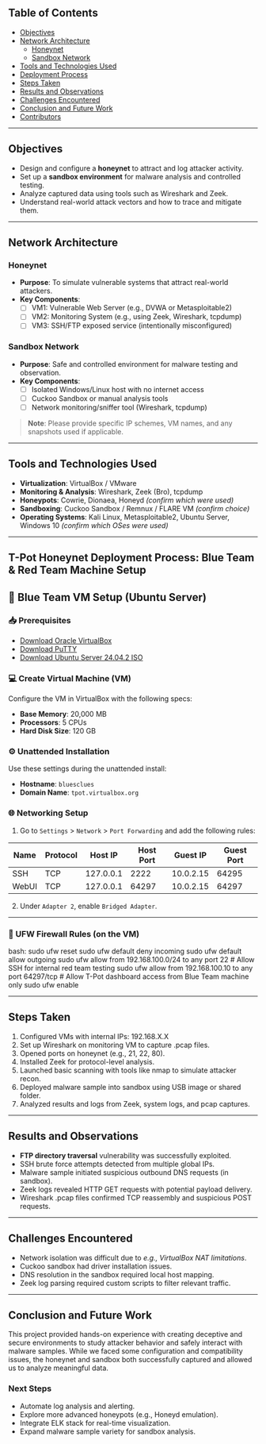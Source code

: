 ## Table of Contents

- [Objectives](#objectives)
- [Network Architecture](#network-architecture)
  - [Honeynet](#honeynet)
  - [Sandbox Network](#sandbox-network)
- [Tools and Technologies Used](#tools-and-technologies-used)
- [Deployment Process](#deployment-process)
- [Steps Taken](#steps-taken)
- [Results and Observations](#results-and-observations)
- [Challenges Encountered](#challenges-encountered)
- [Conclusion and Future Work](#conclusion-and-future-work)
- [Contributors](#contributors)

---

## Objectives

- Design and configure a **honeynet** to attract and log attacker activity.
- Set up a **sandbox environment** for malware analysis and controlled testing.
- Analyze captured data using tools such as Wireshark and Zeek.
- Understand real-world attack vectors and how to trace and mitigate them.

---

## Network Architecture

### Honeynet

- **Purpose**: To simulate vulnerable systems that attract real-world attackers.
- **Key Components**:
  - [ ] VM1: Vulnerable Web Server (e.g., DVWA or Metasploitable2)
  - [ ] VM2: Monitoring System (e.g., using Zeek, Wireshark, tcpdump)
  - [ ] VM3: SSH/FTP exposed service (intentionally misconfigured)

### Sandbox Network

- **Purpose**: Safe and controlled environment for malware testing and observation.
- **Key Components**:
  - [ ] Isolated Windows/Linux host with no internet access
  - [ ] Cuckoo Sandbox or manual analysis tools
  - [ ] Network monitoring/sniffer tool (Wireshark, tcpdump)

> **Note**: Please provide specific IP schemes, VM names, and any snapshots used if applicable.

---

## Tools and Technologies Used

- **Virtualization**: VirtualBox / VMware
- **Monitoring & Analysis**: Wireshark, Zeek (Bro), tcpdump
- **Honeypots**: Cowrie, Dionaea, Honeyd _(confirm which were used)_
- **Sandboxing**: Cuckoo Sandbox / Remnux / FLARE VM _(confirm choice)_
- **Operating Systems**: Kali Linux, Metasploitable2, Ubuntu Server, Windows 10 _(confirm which OSes were used)_

---

## T-Pot Honeynet Deployment Process: Blue Team & Red Team Machine Setup

## 📘 Blue Team VM Setup (Ubuntu Server)

### 📥 Prerequisites

- [Download Oracle VirtualBox](https://www.virtualbox.org/)
- [Download PuTTY](https://www.putty.org/)
- [Download Ubuntu Server 24.04.2 ISO](https://ubuntu.com/download/server)

### 💻 Create Virtual Machine (VM)

Configure the VM in VirtualBox with the following specs:

- **Base Memory**: 20,000 MB
- **Processors**: 5 CPUs
- **Hard Disk Size**: 120 GB

### ⚙️ Unattended Installation

Use these settings during the unattended install:

- **Hostname**: `bluesclues`  
- **Domain Name**: `tpot.virtualbox.org`

### 🌐 Networking Setup

1. Go to `Settings` > `Network` > `Port Forwarding` and add the following rules:

| Name    | Protocol | Host IP       | Host Port | Guest IP      | Guest Port |
|---------|----------|---------------|-----------|---------------|------------|
| SSH     | TCP      | 127.0.0.1     | 2222      | 10.0.2.15     | 64295      |
| WebUI   | TCP      | 127.0.0.1     | 64297     | 10.0.2.15     | 64297      |

2. Under `Adapter 2`, enable `Bridged Adapter`.

---

### 🔐 UFW Firewall Rules (on the VM)

bash:
sudo ufw reset
sudo ufw default deny incoming
sudo ufw default allow outgoing
sudo ufw allow from 192.168.100.0/24 to any port 22      # Allow SSH for internal red team testing
sudo ufw allow from 192.168.100.10 to any port 64297/tcp # Allow T-Pot dashboard access from Blue Team machine only
sudo ufw enable


---

## Steps Taken

1. Configured VMs with internal IPs: 192.168.X.X
2. Set up Wireshark on monitoring VM to capture .pcap files.
3. Opened ports on honeynet (e.g., 21, 22, 80).
4. Installed Zeek for protocol-level analysis.
5. Launched basic scanning with tools like nmap to simulate attacker recon.
6. Deployed malware sample into sandbox using USB image or shared folder.
7. Analyzed results and logs from Zeek, system logs, and pcap captures.

---

## Results and Observations

- **FTP directory traversal** vulnerability was successfully exploited.
- SSH brute force attempts detected from multiple global IPs.
- Malware sample initiated suspicious outbound DNS requests (in sandbox).
- Zeek logs revealed HTTP GET requests with potential payload delivery.
- Wireshark .pcap files confirmed TCP reassembly and suspicious POST requests.

---

## Challenges Encountered

- Network isolation was difficult due to _e.g., VirtualBox NAT limitations_.
- Cuckoo sandbox had driver installation issues.
- DNS resolution in the sandbox required local host mapping.
- Zeek log parsing required custom scripts to filter relevant traffic.

---

## Conclusion and Future Work

This project provided hands-on experience with creating deceptive and secure environments to study attacker behavior and safely interact with malware samples. While we faced some configuration and compatibility issues, the honeynet and sandbox both successfully captured and allowed us to analyze meaningful data.

### Next Steps

- Automate log analysis and alerting.
- Explore more advanced honeypots (e.g., Honeyd emulation).
- Integrate ELK stack for real-time visualization.
- Expand malware sample variety for sandbox analysis.
